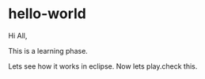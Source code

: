 # hello-world

Hi All,

This is a learning phase.

Lets see how it works in eclipse.
Now lets play.check this.